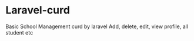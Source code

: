 # Laravel-curd
Basic School Management curd by laravel
Add, delete, edit, view profile, all student etc
